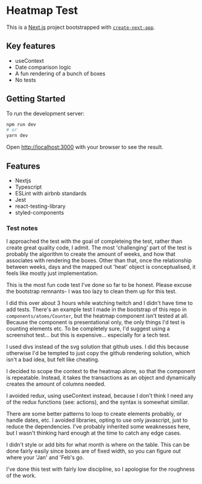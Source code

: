 # Heatmap Test

This is a [Next.js](https://nextjs.org/) project bootstrapped with [`create-next-app`](https://github.com/vercel/next.js/tree/canary/packages/create-next-app).

## Key features

- useContext
- Date comparison logic
- A fun rendering of a bunch of boxes
- No tests

## Getting Started

To run the development server:

```bash
npm run dev
# or
yarn dev
```

Open [http://localhost:3000](http://localhost:3000) with your browser to see the result.

## Features

- Nextjs
- Typescript
- ESLint with airbnb standards
- Jest
- react-testing-library
- styled-components

### Test notes

I approached the test with the goal of completeing the test, rather than create great quality code, I admit. The most 'challenging' part of the test is probably the algorithm to create the amount of weeks, and how that associates with rendering the boxes. Other than that, once the relationship between weeks, days and the mapped out 'heat' object is conceptualised, it feels like mostly just implementation.

This is the most fun code test I've done so far to be honest. Please excuse the bootstrap remnants- I was too lazy to clean them up for this test.

I did this over about 3 hours while watching twitch and I didn't have time to add tests. There's an example test I made in the bootstrap of this repo in `components/atoms/Counter`, but the heatmap component isn't tested at all. Because the component is presentational only, the only things I'd test is counting elements etc. To be completely sure, I'd suggest using a screenshot test... but this is expensive... especially for a tech test.

I used divs instead of the svg solution that github uses. I did this because otherwise I'd be tempted to just copy the github rendering solution, which isn't a bad idea, but felt like cheating.

I decided to scope the context to the heatmap alone, so that the component is repeatable. Instead, it takes the transactions as an object and dynamically creates the amount of columns needed.

I avoided redux, using useContext instead, because I don't think I need any of the redux functions (see: actions), and the syntax is somewhat similiar.

There are some better patterns to loop to create elements probably, or handle dates, etc. I avoided libraries, opting to use only javascript, just to reduce the dependencies. I've probably inherited some weaknesses here, but I wasn't thinking hard enough at the time to catch any edge cases.

I didn't style or add bits for what month is where on the table. This can be done fairly easily since boxes are of fixed width, so you can figure out where your 'Jan' and 'Feb's go.

I've done this test with fairly low discipline, so I apologise for the roughness of the work.
